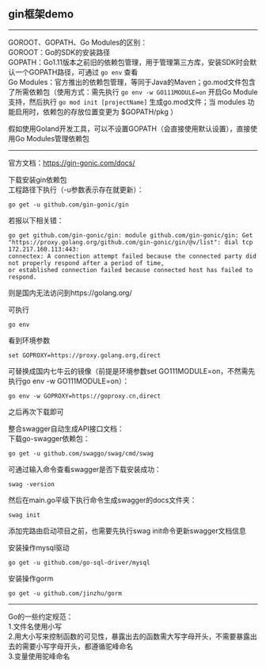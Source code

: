 ## gin框架demo

***
GOROOT、GOPATH、Go Modules的区别：   
GOROOT：Go的SDK的安装路径   
GOPATH：Go1.11版本之前旧的依赖包管理，用于管理第三方库，安装SDK时会默认一个GOPATH路径，可通过 `go env` 查看    
Go Modules：官方推出的依赖包管理，等同于Java的Maven；go.mod文件包含了所需依赖包（使用方式：需先执行 `go env -w GO111MODULE=on` 开启Go Module支持，然后执行 `go mod init [projectName]` 生成go.mod文件；当 modules 功能启用时，依赖包的存放位置变更为 $GOPATH/pkg ）
  
假如使用Goland开发工具，可以不设置GOPATH（会直接使用默认设置），直接使用Go Modules管理依赖包
***

官方文档：https://gin-gonic.com/docs/

下载安装gin依赖包  
工程路径下执行（-u参数表示存在就更新）：  
```
go get -u github.com/gin-gonic/gin  
```    
若报以下相关错：  
```
go get github.com/gin-gonic/gin: module github.com/gin-gonic/gin: Get "https://proxy.golang.org/github.com/gin-gonic/gin/@v/list": dial tcp 172.217.160.113:443: 
connectex: A connection attempt failed because the connected party did not properly respond after a period of time, 
or established connection failed because connected host has failed to respond.
```
则是国内无法访问到https://golang.org/

可执行
```
go env  
```  
看到环境参数
```
set GOPROXY=https://proxy.golang.org,direct  
```
可替换成国内七牛云的镜像（前提是环境参数set GO111MODULE=on，不然需先执行go env -w GO111MODULE=on）：   
```
go env -w GOPROXY=https://goproxy.cn,direct    
```    
之后再次下载即可


整合swagger自动生成API接口文档：  
下载go-swagger依赖包：  
```
go get -u github.com/swaggo/swag/cmd/swag
```
可通过输入命令查看swagger是否下载安装成功：  
```
swag -version
```
然后在main.go平级下执行命令生成swagger的docs文件夹：  
```
swag init
```
添加完路由启动项目之前，也需要先执行swag init命令更新swagger文档信息  

安装操作mysql驱动
```
go get -u github.com/go-sql-driver/mysql
```

安装操作gorm
```
go get -u github.com/jinzhu/gorm
```

***
Go的一些约定规范：  
1.文件名使用小写    
2.用大小写来控制函数的可见性，暴露出去的函数需大写字母开头，不需要暴露出去的需要小写字母开头，都遵循驼峰命名      
3.变量使用驼峰命名